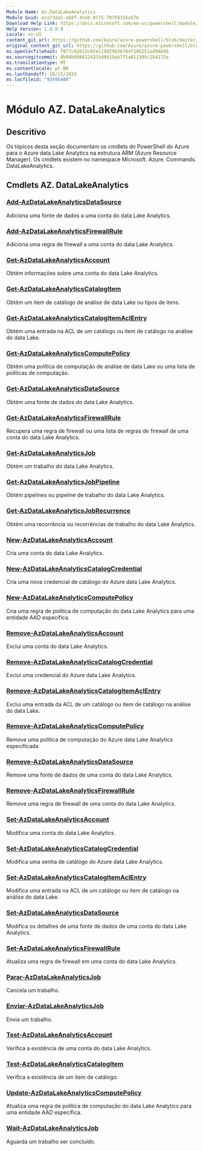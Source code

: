 ```yaml
---
Module Name: Az.DataLakeAnalytics
Module Guid: eca73aa1-a68f-4ceb-9775-70759316a57b
Download Help Link: https://docs.microsoft.com/en-us/powershell/module/az.datalakeanalytics
Help Version: 1.0.0.0
Locale: en-US
content_git_url: https://github.com/Azure/azure-powershell/blob/master/src/DataLakeAnalytics/DataLakeAnalytics/help/Az.DataLakeAnalytics.md
original_content_git_url: https://github.com/Azure/azure-powershell/blob/master/src/DataLakeAnalytics/DataLakeAnalytics/help/Az.DataLakeAnalytics.md
ms.openlocfilehash: f877c82613c07ec19d29836794f1b6251ad96b08
ms.sourcegitcommit: 0b94b9566124331d0b15eb7f5a811305c254172e
ms.translationtype: MT
ms.contentlocale: pt-BR
ms.lasthandoff: 10/15/2019
ms.locfileid: "93595480"
---
```

# Módulo AZ. DataLakeAnalytics
## Descritivo
Os tópicos desta seção documentam os cmdlets do PowerShell do Azure para o Azure data Lake Analytics na estrutura ARM (Azure Resource Manager). Os cmdlets existem no namespace Microsoft. Azure. Commands. DataLakeAnalytics.

## Cmdlets AZ. DataLakeAnalytics
### [Add-AzDataLakeAnalyticsDataSource](Add-AzDataLakeAnalyticsDataSource.md)
Adiciona uma fonte de dados a uma conta do data Lake Analytics.

### [Add-AzDataLakeAnalyticsFirewallRule](Add-AzDataLakeAnalyticsFirewallRule.md)
Adiciona uma regra de firewall a uma conta do data Lake Analytics.

### [Get-AzDataLakeAnalyticsAccount](Get-AzDataLakeAnalyticsAccount.md)
Obtém informações sobre uma conta do data Lake Analytics.

### [Get-AzDataLakeAnalyticsCatalogItem](Get-AzDataLakeAnalyticsCatalogItem.md)
Obtém um item de catálogo de análise de data Lake ou tipos de itens.

### [Get-AzDataLakeAnalyticsCatalogItemAclEntry](Get-AzDataLakeAnalyticsCatalogItemAclEntry.md)
Obtém uma entrada na ACL de um catálogo ou item de catálogo na análise do data Lake.

### [Get-AzDataLakeAnalyticsComputePolicy](Get-AzDataLakeAnalyticsComputePolicy.md)
Obtém uma política de computação de análise de data Lake ou uma lista de políticas de computação.

### [Get-AzDataLakeAnalyticsDataSource](Get-AzDataLakeAnalyticsDataSource.md)
Obtém uma fonte de dados do data Lake Analytics.

### [Get-AzDataLakeAnalyticsFirewallRule](Get-AzDataLakeAnalyticsFirewallRule.md)
Recupera uma regra de firewall ou uma lista de regras de firewall de uma conta do data Lake Analytics.

### [Get-AzDataLakeAnalyticsJob](Get-AzDataLakeAnalyticsJob.md)
Obtém um trabalho do data Lake Analytics.

### [Get-AzDataLakeAnalyticsJobPipeline](Get-AzDataLakeAnalyticsJobPipeline.md)
Obtém pipelines ou pipeline de trabalho do data Lake Analytics.

### [Get-AzDataLakeAnalyticsJobRecurrence](Get-AzDataLakeAnalyticsJobRecurrence.md)
Obtém uma recorrência ou recorrências de trabalho do data Lake Analytics.

### [New-AzDataLakeAnalyticsAccount](New-AzDataLakeAnalyticsAccount.md)
Cria uma conta do data Lake Analytics.

### [New-AzDataLakeAnalyticsCatalogCredential](New-AzDataLakeAnalyticsCatalogCredential.md)
Cria uma nova credencial de catálogo do Azure data Lake Analytics.

### [New-AzDataLakeAnalyticsComputePolicy](New-AzDataLakeAnalyticsComputePolicy.md)
Cria uma regra de política de computação do data Lake Analytics para uma entidade AAD específica.

### [Remove-AzDataLakeAnalyticsAccount](Remove-AzDataLakeAnalyticsAccount.md)
Exclui uma conta do data Lake Analytics.

### [Remove-AzDataLakeAnalyticsCatalogCredential](Remove-AzDataLakeAnalyticsCatalogCredential.md)
Exclui uma credencial do Azure data Lake Analytics.

### [Remove-AzDataLakeAnalyticsCatalogItemAclEntry](Remove-AzDataLakeAnalyticsCatalogItemAclEntry.md)
Exclui uma entrada da ACL de um catálogo ou item de catálogo na análise do data Lake.

### [Remove-AzDataLakeAnalyticsComputePolicy](Remove-AzDataLakeAnalyticsComputePolicy.md)
Remove uma política de computação do Azure data Lake Analytics especificada

### [Remove-AzDataLakeAnalyticsDataSource](Remove-AzDataLakeAnalyticsDataSource.md)
Remove uma fonte de dados de uma conta do data Lake Analytics.

### [Remove-AzDataLakeAnalyticsFirewallRule](Remove-AzDataLakeAnalyticsFirewallRule.md)
Remove uma regra de firewall de uma conta do data Lake Analytics.

### [Set-AzDataLakeAnalyticsAccount](Set-AzDataLakeAnalyticsAccount.md)
Modifica uma conta do data Lake Analytics.

### [Set-AzDataLakeAnalyticsCatalogCredential](Set-AzDataLakeAnalyticsCatalogCredential.md)
Modifica uma senha de catálogo do Azure data Lake Analytics.

### [Set-AzDataLakeAnalyticsCatalogItemAclEntry](Set-AzDataLakeAnalyticsCatalogItemAclEntry.md)
Modifica uma entrada na ACL de um catálogo ou item de catálogo na análise do data Lake.

### [Set-AzDataLakeAnalyticsDataSource](Set-AzDataLakeAnalyticsDataSource.md)
Modifica os detalhes de uma fonte de dados de uma conta do data Lake Analytics.

### [Set-AzDataLakeAnalyticsFirewallRule](Set-AzDataLakeAnalyticsFirewallRule.md)
Atualiza uma regra de firewall em uma conta do data Lake Analytics.

### [Parar-AzDataLakeAnalyticsJob](Stop-AzDataLakeAnalyticsJob.md)
Cancela um trabalho.

### [Enviar-AzDataLakeAnalyticsJob](Submit-AzDataLakeAnalyticsJob.md)
Envia um trabalho.

### [Test-AzDataLakeAnalyticsAccount](Test-AzDataLakeAnalyticsAccount.md)
Verifica a existência de uma conta do data Lake Analytics.

### [Test-AzDataLakeAnalyticsCatalogItem](Test-AzDataLakeAnalyticsCatalogItem.md)
Verifica a existência de um item de catálogo.

### [Update-AzDataLakeAnalyticsComputePolicy](Update-AzDataLakeAnalyticsComputePolicy.md)
Atualiza uma regra de política de computação do data Lake Analytics para uma entidade AAD específica.

### [Wait-AzDataLakeAnalyticsJob](Wait-AzDataLakeAnalyticsJob.md)
Aguarda um trabalho ser concluído.

